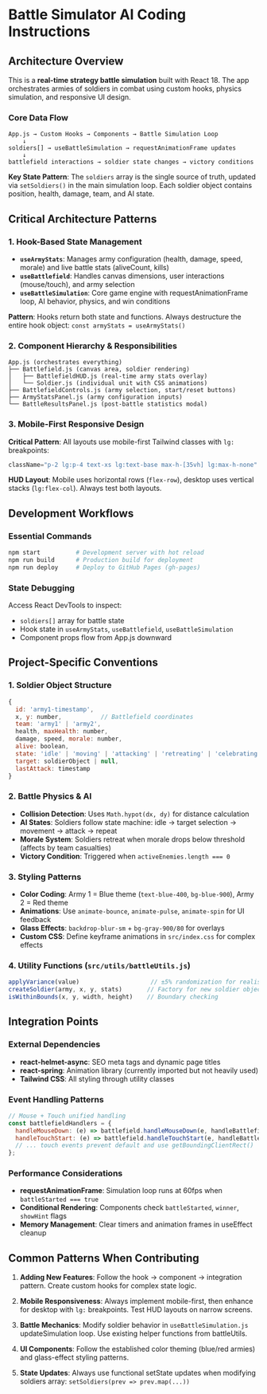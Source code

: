 # Battle Simulator AI Coding Instructions

## Architecture Overview

This is a **real-time strategy battle simulation** built with React 18. The app orchestrates armies of soldiers in combat using custom hooks, physics simulation, and responsive UI design.

### Core Data Flow
```
App.js → Custom Hooks → Components → Battle Simulation Loop
    ↓
soldiers[] → useBattleSimulation → requestAnimationFrame updates
    ↓  
battlefield interactions → soldier state changes → victory conditions
```

**Key State Pattern**: The `soldiers` array is the single source of truth, updated via `setSoldiers()` in the main simulation loop. Each soldier object contains position, health, damage, team, and AI state.

## Critical Architecture Patterns

### 1. Hook-Based State Management
- **`useArmyStats`**: Manages army configuration (health, damage, speed, morale) and live battle stats (aliveCount, kills)
- **`useBattlefield`**: Handles canvas dimensions, user interactions (mouse/touch), and army selection
- **`useBattleSimulation`**: Core game engine with requestAnimationFrame loop, AI behavior, physics, and win conditions

**Pattern**: Hooks return both state and functions. Always destructure the entire hook object: `const armyStats = useArmyStats()`

### 2. Component Hierarchy & Responsibilities
```
App.js (orchestrates everything)
├── Battlefield.js (canvas area, soldier rendering)
│   ├── BattlefieldHUD.js (real-time army stats overlay)
│   └── Soldier.js (individual unit with CSS animations)
├── BattlefieldControls.js (army selection, start/reset buttons)  
├── ArmyStatsPanel.js (army configuration inputs)
└── BattleResultsPanel.js (post-battle statistics modal)
```

### 3. Mobile-First Responsive Design
**Critical Pattern**: All layouts use mobile-first Tailwind classes with `lg:` breakpoints:
```jsx
className="p-2 lg:p-4 text-xs lg:text-base max-h-[35vh] lg:max-h-none"
```

**HUD Layout**: Mobile uses horizontal rows (`flex-row`), desktop uses vertical stacks (`lg:flex-col`). Always test both layouts.

## Development Workflows

### Essential Commands
```bash
npm start          # Development server with hot reload
npm run build      # Production build for deployment
npm run deploy     # Deploy to GitHub Pages (gh-pages)
```

### State Debugging
Access React DevTools to inspect:
- `soldiers[]` array for battle state
- Hook state in `useArmyStats`, `useBattlefield`, `useBattleSimulation`
- Component props flow from App.js downward

## Project-Specific Conventions

### 1. Soldier Object Structure
```javascript
{
  id: 'army1-timestamp',
  x, y: number,           // Battlefield coordinates
  team: 'army1' | 'army2',
  health, maxHealth: number,
  damage, speed, morale: number,
  alive: boolean,
  state: 'idle' | 'moving' | 'attacking' | 'retreating' | 'celebrating',
  target: soldierObject | null,
  lastAttack: timestamp
}
```

### 2. Battle Physics & AI
- **Collision Detection**: Uses `Math.hypot(dx, dy)` for distance calculation
- **AI States**: Soldiers follow state machine: idle → target selection → movement → attack → repeat
- **Morale System**: Soldiers retreat when morale drops below threshold (affects by team casualties)
- **Victory Condition**: Triggered when `activeEnemies.length === 0`

### 3. Styling Patterns
- **Color Coding**: Army 1 = Blue theme (`text-blue-400`, `bg-blue-900`), Army 2 = Red theme
- **Animations**: Use `animate-bounce`, `animate-pulse`, `animate-spin` for UI feedback
- **Glass Effects**: `backdrop-blur-sm` + `bg-gray-900/80` for overlays
- **Custom CSS**: Define keyframe animations in `src/index.css` for complex effects

### 4. Utility Functions (`src/utils/battleUtils.js`)
```javascript
applyVariance(value)                    // ±5% randomization for realism
createSoldier(army, x, y, stats)       // Factory for new soldier objects  
isWithinBounds(x, y, width, height)    // Boundary checking
```

## Integration Points

### External Dependencies
- **react-helmet-async**: SEO meta tags and dynamic page titles
- **react-spring**: Animation library (currently imported but not heavily used)
- **Tailwind CSS**: All styling through utility classes

### Event Handling Patterns
```javascript
// Mouse + Touch unified handling
const battlefieldHandlers = {
  handleMouseDown: (e) => battlefield.handleMouseDown(e, handleBattlefieldClick, battleStarted),
  handleTouchStart: (e) => battlefield.handleTouchStart(e, handleBattlefieldClick, battleStarted),
  // ... touch events prevent default and use getBoundingClientRect()
};
```

### Performance Considerations
- **requestAnimationFrame**: Simulation loop runs at 60fps when `battleStarted === true`  
- **Conditional Rendering**: Components check `battleStarted`, `winner`, `showHint` flags
- **Memory Management**: Clear timers and animation frames in useEffect cleanup

## Common Patterns When Contributing

1. **Adding New Features**: Follow the hook → component → integration pattern. Create custom hooks for complex state logic.

2. **Mobile Responsiveness**: Always implement mobile-first, then enhance for desktop with `lg:` breakpoints. Test HUD layouts on narrow screens.

3. **Battle Mechanics**: Modify soldier behavior in `useBattleSimulation.js` updateSimulation loop. Use existing helper functions from battleUtils.

4. **UI Components**: Follow the established color theming (blue/red armies) and glass-effect styling patterns.

5. **State Updates**: Always use functional setState updates when modifying soldiers array: `setSoldiers(prev => prev.map(...))`
